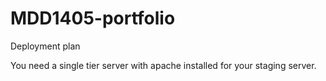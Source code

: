 MDD1405-portfolio
=============
Deployment plan

You need a single tier server with apache installed for your staging server. 

